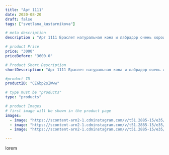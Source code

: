 ```yaml
---
title: "Арт 1111"
date: 2020-08-20
draft: false
tags: ["svetlana_kustarnikova"]

# meta description
description : "Арт 1111 Браслет натуральная кожа и лабрадор очень хорошего качества Автор дизайна mea _ elena _"

# product Price
price: "3000"
priceBefore: "3600.0"

# Product Short Description
shortDescription: "Арт 1111 Браслет натуральная кожа и лабрадор очень хорошего качества Автор дизайна mea _ elena _"

#product ID
productID: "CEGbp2sIWww"

# type must be "products"
type: "products"

# product Images
# first image will be shown in the product page
images:
  - image: "https://scontent-arn2-1.cdninstagram.com/v/t51.2885-15/e35/117800344_296912288280334_5510106416105303518_n.jpg?se=7&tp=1&_nc_ht=scontent-arn2-1.cdninstagram.com&_nc_cat=110&_nc_ohc=_ewaAatA6BoAX8piqtd&oh=756211b19f135895d419b07122a3c072&oe=606D47C0&ig_cache_key=MjM3OTcxMTA2Nzg0Nzg1OTk4MA%3D%3D.2"
  - image: "https://scontent-arn2-1.cdninstagram.com/v/t51.2885-15/e35/117765402_614705046118599_3323123289263795210_n.jpg?se=7&tp=1&_nc_ht=scontent-arn2-1.cdninstagram.com&_nc_cat=103&_nc_ohc=4J4q3OOBeQ8AX89hqk7&oh=87bb2c2fba021c15872064f989afb7f1&oe=606A444D&ig_cache_key=MjM3OTcxMTA2Nzg2NDQ5MjY3NA%3D%3D.2"
  - image: "https://scontent-arn2-1.cdninstagram.com/v/t51.2885-15/e35/117753081_637568410197220_3545597616387048369_n.jpg?se=7&tp=1&_nc_ht=scontent-arn2-1.cdninstagram.com&_nc_cat=104&_nc_ohc=MR5BArAEbtQAX_5vT68&oh=7338c9fb53c3944e68105f3437157422&oe=606A05F2&ig_cache_key=MjM3OTcxMTA2Nzg2NDU1MDgwNA%3D%3D.2"

---
```

lorem
